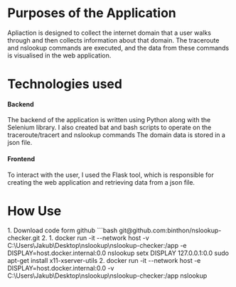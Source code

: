<h1>Purposes of the Application</h1>
Apliaction is designed to collect the internet domain that a user walks through and then collects information about that domain. The traceroute and nslookup commands are executed, and the data from these commands is visualised in the web application.
<h1>Technologies used</h1>
<h4>Backend</h4>
The backend of the application is written using Python along with the Selenium library.  I also created bat and bash scripts to operate on the traceroute/tracert and nslookup commands The domain data is stored in a json file.
<h4>Frontend</h4>
To interact with the user, I used the Flask tool, which is responsible for creating the web application and retrieving data from a json file.
<h1>How Use</h1>
1. Download code form github
```bash
git@github.com:binthon/nslookup-checker.git
2.
1. docker run -it --network host -v C:\Users\Jakub\Desktop\nslookup\nslookup-checker:/app -e DISPLAY=host.docker.internal:0.0 nslookup
setx DISPLAY 127.0.0.1:0.0
sudo apt-get install x11-xserver-utils
2. docker run -it --network host -e DISPLAY=host.docker.internal:0.0 -v C:\Users\Jakub\Desktop\nslookup\nslookup-checker:/app nslookup
